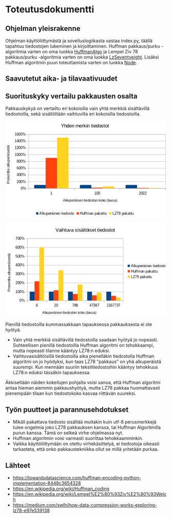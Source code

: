# Toteutusdokumentti

## Ohjelman yleisrakenne

Ohjelman käyttöliittymästä ja sovelluslogiikasta vastaa index.py, täällä tapahtuu tiedostojen lukeminen ja kirjoittaminen. Huffman pakkaus/purku -algoritmia varten on oma luokka [HuffmanAlgo](https://github.com/ereborinkorppi/tiralabra/blob/main/src/huffman_algo.py) ja Lempel Ziv 78 pakkaus/purku -algoritmia varten on oma luokka [LzSeventyeight](https://github.com/ereborinkorppi/tiralabra/blob/main/src/lz_seventyeight.py). Lisäksi Huffman algoritmin puun toteuttamista varten on luokka [Node](https://github.com/ereborinkorppi/tiralabra/blob/main/src/node.py).

## Saavutetut aika- ja tilavaativuudet

## Suorituskyky vertailu pakkausten osalta

Pakkauskykyä on vertailtu eri kokoisilla vain yhtä merkkiä sisältävillä tiedostoilla, sekä sisällöltään vaihtuvilla eri kokoisilla tiedostoilla.

![](./kuvat/yhden_merkin.png)

![](./kuvat/vaihtuva.png)

Pienillä tiedostoilla kummassakkaan tapauksessa pakkauksesta ei ole hyötyä. 

- Vain yhtä merkkiä sisältävillä tiedostoilla saadaan hyötyä jo nopeasti. Suhteellisen pienillä tiedostoilla Huffman algoritmi on tehokkaampi, mutta nopeasti tilanne kääntyy LZ78:n eduksi.
- Vaihtuvasisältöisillä tiedostoilla aika pienelläkin tiedostolla Huffman algoritmi on jo hyödyksi, kun taas LZ78 "pakkaus" on yhä alkuperäistä suurempi. Kun mennään suuriin tekstitiedostoihin kääntyy tehokkuus LZ78:n eduksi tässäkin tapauksessa.

Äkkiseltään näiden kokeilujen pohjalta voisi sanoa, että Huffman algoritmi antaa hieman aiemmin pakkaushyötyä, mutta LZ78 pakkaa huomattavasti pienempään tilaan kun tiedostokoko kasvaa riittävän suureksi.

## Työn puutteet ja parannusehdotukset

- Mikäli pakattava tiedosto sisältää muitakin kuin utf-8 perusmerkkejä tulee ongelmia joko LZ78 pakkauksen kanssa, tai Huffman Algoritmilla purun kanssa. Tämä on selkeä virhe ohjelmassa nyt.
- Huffman algoritmin voisi varmasti suorittaa tehokkaamminkin. 
- Vaikka käyttöliittymään on otettu virhekäsittelyä, ei tiedostoja oikeasti tarkasteta, että onko pakkaustekniikka ollut se millä yritetään purkaa.

## Lähteet

- https://towardsdatascience.com/huffman-encoding-python-implementation-8448c3654328
- https://en.wikipedia.org/wiki/Huffman_coding
- https://en.wikipedia.org/wiki/Lempel%E2%80%93Ziv%E2%80%93Welch
- https://medium.com/swlh/how-data-compression-works-exploring-lz78-e97e539138